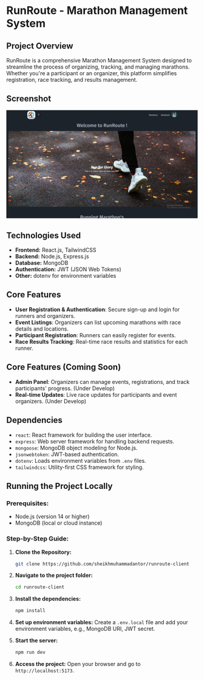 # RunRoute - Marathon Management System

## Project Overview

RunRoute is a comprehensive Marathon Management System designed to streamline the process of organizing, tracking, and managing marathons. Whether you're a participant or an organizer, this platform simplifies registration, race tracking, and results management.

## Screenshot

![RunRoute Screenshot](./assets/demo-image.png)

## Technologies Used

- **Frontend:** React.js, TailwindCSS
- **Backend:** Node.js, Express.js
- **Database:** MongoDB
- **Authentication:** JWT (JSON Web Tokens)
- **Other:** dotenv for environment variables

## Core Features

- **User Registration & Authentication**: Secure sign-up and login for runners and organizers.
- **Event Listings**: Organizers can list upcoming marathons with race details and locations.
- **Participant Registration**: Runners can easily register for events.
- **Race Results Tracking**: Real-time race results and statistics for each runner.

## Core Features (Coming Soon)

- **Admin Panel**: Organizers can manage events, registrations, and track participants' progress.  (Under Develop)
- **Real-time Updates**: Live race updates for participants and event organizers.  (Under Develop)

## Dependencies

- `react`: React framework for building the user interface.
- `express`: Web server framework for handling backend requests.
- `mongoose`: MongoDB object modeling for Node.js.
- `jsonwebtoken`: JWT-based authentication.
- `dotenv`: Loads environment variables from `.env` files.
- `tailwindcss`: Utility-first CSS framework for styling.

## Running the Project Locally

### Prerequisites:

- Node.js (version 14 or higher)
- MongoDB (local or cloud instance)

### Step-by-Step Guide:

1. **Clone the Repository:**

   ```bash
   git clone https://github.com/sheikhmuhammadantor/runroute-client
   ```

2. **Navigate to the project folder:**

   ```bash
   cd runroute-client
   ```

3. **Install the dependencies:**

   ```bash
   npm install
   ```

4. **Set up environment variables:**
   Create a `.env.local` file and add your environment variables, e.g., MongoDB URI, JWT secret.

5. **Start the server:**

   ```bash
   npm run dev
   ```

6. **Access the project:**
   Open your browser and go to `http://localhost:5173`.


